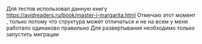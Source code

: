 Для тестов использовал данную книгу https://avidreaders.ru/book/master-i-margarita.html 
Отмечаю этот момент , только потому что структура может отличаться и не на всем у меня работало одинаково правильно 
Для развертывания необходимо только запустить миграции 
